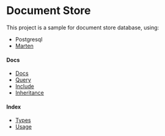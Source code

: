# Document Store

This project is a sample for document store database, using:
- Postgresql
- [Marten](https://github.com/JasperFx/marten)


#### Docs
- [Docs](http://jasperfx.github.io/marten/documentation/)
- [Query](http://jasperfx.github.io/marten/documentation/documents/querying/linq/)
- [Include](http://jasperfx.github.io/marten/documentation/documents/querying/include/)
- [Inheritance](http://jasperfx.github.io/marten/documentation/documents/advanced/hierarchies/)

#### Index
- [Types](https://www.citusdata.com/blog/2017/10/17/tour-of-postgres-index-types/)
- [Usage](https://medium.com/@Alibaba_Cloud/principles-and-optimization-of-5-postgresql-indexes-btree-hash-gin-gist-and-brin-4d133e7f1842)